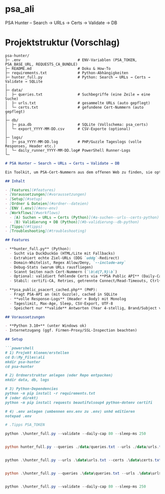 # psa_ali
PSA Hunter – Search → URLs → Certs → Validate → DB

# Projektstruktur (Vorschlag)

```
psa-hunter/
├─ .env                          # ENV-Variablen (PSA_TOKEN, PSA_BASE_URL, REQUESTS_CA_BUNDLE)
├─ README.md                     # Doku & How-To
├─ requirements.txt              # Python-Abhängigkeiten
├─ hunter_full.py                # Python: Search → URLs → Certs → Validate → SQLite
│
├─ data/
│  ├─ queries.txt                # Suchbegriffe (eine Zeile = eine Suche)
│  ├─ urls.txt                   # gesammelte URLs (auto gepflegt)
│  └─ certs.txt                  # gefundene Cert-Nummern (auto gepflegt)
│
├─ db/
│  ├─ psa.db                     # SQLite (Vollschema: psa_certs)
│  └─ export_YYYY-MM-DD.csv      # CSV-Exporte (optional)
│
├─ logs/
│  ├─ psa_YYYY-MM-DD.log         # PHP/Guzzle Tageslogs (volle Responses, Header etc.)
│  └─ daily_runner_YYYY-MM-DD.log# PowerShell Runner-Logs
└─
```

````markdown
# PSA Hunter – Search → URLs → Certs → Validate → DB

Ein Toolkit, um PSA-Cert-Nummern aus dem offenen Web zu finden, sie optional gegen die PSA Public API zu validieren und in SQLite zu speichern. Windows-freundlich, mit Logs, Dedupe, CSV-Export und einem täglichen Runner.

## Inhalt

- [Features](#features)
- [Voraussetzungen](#voraussetzungen)
- [Setup](#setup)
- [Ordner & Dateien](#ordner--dateien)
- [ENV (.env)](#env-env)
- [Workflows](#workflows)
  - [A) Suchen → URLs → Certs (Python)](#a-suchen--urls--certs-python)
  - [B) Validierung + DB (Python)](#b-validierung--db-python)
- [Tipps](#tipps)
- [Troubleshooting](#troubleshooting)

## Features

- **hunter_full.py** (Python):
  - Sucht via DuckDuckGo (HTML/Lite mit Fallbacks)
  - Extrahiert echte Ziel-URLs (DDG `uddg`-Redirect)
  - Domain-Whitelist, Regex Allow/Deny, `--include-any`
  - Debug-Stats (warum URLs rausfliegen)
  - Scannt Seiten nach Cert-Nummern (`\b\d{7,9}\b`)
  - Optional: validiert fehlende Certs via **PSA Public API** (Daily-Cap), speichert in **SQLite** (Vollschema `psa_certs`)
  - Stabil: certifi-CA, Retries, getrennte Connect/Read-Timeouts, Ctrl+C-sicher (Puffer-Flush)

- **psa_public_psacert_cached.php** (PHP):
  - Fragt PSA-API an (mit Guzzle), cached in SQLite
  - **volle Response-Logs** (Header + Body) mit Monolog
  - Tageslimit, Max-Age, Sleep, CSV-Export, UTF-8
  - Speichert nur **valide** Antworten (Year 4-stellig, Brand/Subject vorhanden)

## Voraussetzungen

- **Python 3.10+** (unter Windows ok)
- Internetzugang (ggf. Firmen-Proxy/SSL-Inspection beachten)

## Setup

```powershell
# 1) Projekt klonen/erstellen
cd D:\My_Files\ali
mkdir psa-hunter
cd psa-hunter

# 2) Ordnerstruktur anlegen (oder Repo entpacken)
mkdir data, db, logs

# 3) Python-Dependencies
python -m pip install -r requirements.txt
# (oder direkt)
python -m pip install requests beautifulsoup4 python-dotenv certifi

# 4) .env anlegen (umbennen env.env zu .env) unhd editieren
notepad .env
````

```powershell
# .Tipps PSA_TOKEN

python .\hunter_full.py --validate --daily-cap 80 --sleep-ms 250


python hunter_full.py --queries ./data/queries.txt --urls ./data/urls.txt --certs ./data/certs.txt --per-query 50 --max-pages 4 --sleep 1.2 --include-any


python .\hunter_full.py --urls .\data\urls.txt --certs .\data\certs.txt --scan-limit-per-url 0 --scan-sleep 0.8 --connect-timeout 8 --read-timeout 25 --retries 2


python .\hunter_full.py --queries .\data\queries.txt --urls .\data\urls.txt --certs .\data\certs.txt


python .\hunter_full.py --validate --daily-cap 80 --sleep-ms 250
```


